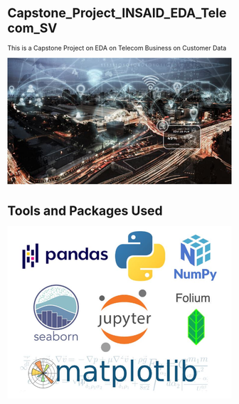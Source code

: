 # Capstone_Project_INSAID_EDA_Telecom_SV
This is a Capstone Project on EDA on Telecom Business on Customer Data

![Capstone_Project_INSAID_EDA_Telecom- Customer First](https://github.com/sagarbhargav/Capstone_Project_INSAID_EDA_Telecom_SV/blob/main/Telecom_Highlighter.JPG)

# Tools and Packages Used

![Tools and Packages Used](https://github.com/sagarbhargav/Capstone_Project_INSAID_EDA_Telecom_SV/blob/main/Tools_and_Packages.JPG)

